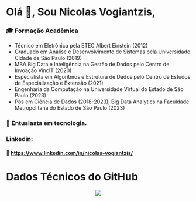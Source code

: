 # Olá 👋, Sou Nicolas Vogiantzis,

### :mortar_board: Formação Acadêmica 

- Técnico em Eletrônica pela ETEC Albert Einstein (2012) 
- Graduado em Análise e Desenvolvimento de Sistemas pela Universidade Cidade de São Paulo (2019) 
- MBA Big Data e Inteligência na Gestão de Dados pelo Centro de Invoação VincIT (2020) 
- Especialista em Algoritmos e Estrutura de Dados pelo Centro de Estudos de Especialização e Extensão (2021)
- Engenharia da Computação na Universidade Virtual do Estado de São Paulo (2023)
- Pós em Ciência de Dados (2018-2023), Big Data Analytics na Faculdade Metropolitana do Estado de São Paulo (2023)

### :triangular_flag_on_post: Entusiasta em tecnologia.
  
### Linkedin:
#### :link: https://www.linkedin.com/in/nicolas-vogiantzis/

# Dados Técnicos do GitHub

<p align="center">
<a href="https://github.com/anuraghazra/github-readme-stats">
  <img align="center" src="https://github-readme-stats.vercel.app/api/top-langs/?username=nickvgs&layout=compact&theme=dark" /> 

</a> 
</p>



<!--
**nickvgs/nickvgs** is a ✨ _special_ ✨ repository because its `README.md` (this file) appears on your GitHub profile.

Here are some ideas to get you started:

- 🔭 I’m currently working on ...
- 🌱 I’m currently learning ...
- 👯 I’m looking to collaborate on ...
- 🤔 I’m looking for help with ...
- 💬 Ask me about ...
- 📫 How to reach me: ...
- 😄 Pronouns: ...
- ⚡ Fun fact: ...
-->
